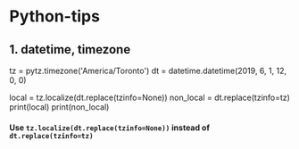# Python-tips

## 1. datetime, timezone
tz = pytz.timezone('America/Toronto')
dt = datetime.datetime(2019, 6, 1, 12, 0, 0)

local = tz.localize(dt.replace(tzinfo=None))
non_local = dt.replace(tzinfo=tz)
print(local)
print(non_local)

#### Use ```tz.localize(dt.replace(tzinfo=None))``` instead of ```dt.replace(tzinfo=tz)```
